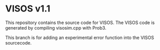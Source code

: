 # VISOS v1.1

This repository contains the source code for VISOS. The VISOS code is generated by compiling visosim.cpp with Prob3.

This branch is for adding an experimental error function into the VISOS sourcecode.
